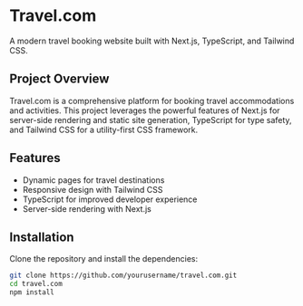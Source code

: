 
# Travel.com

A modern travel booking website built with Next.js, TypeScript, and Tailwind CSS.

## Project Overview

Travel.com is a comprehensive platform for booking travel accommodations and activities. This project leverages the powerful features of Next.js for server-side rendering and static site generation, TypeScript for type safety, and Tailwind CSS for a utility-first CSS framework.

## Features

- Dynamic pages for travel destinations
- Responsive design with Tailwind CSS
- TypeScript for improved developer experience
- Server-side rendering with Next.js

## Installation

Clone the repository and install the dependencies:

```bash
git clone https://github.com/yourusername/travel.com.git
cd travel.com
npm install
